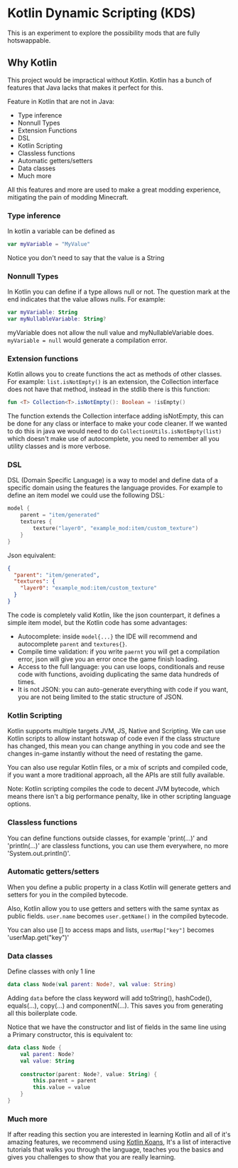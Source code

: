 # Kotlin Dynamic Scripting (KDS)
This is an experiment to explore the possibility mods that are fully hotswappable.

## Why Kotlin
This project would be impractical without Kotlin.
Kotlin has a bunch of features that Java lacks that makes it perfect for this.

Feature in Kotlin that are not in Java:
- Type inference
- Nonnull Types
- Extension Functions
- DSL
- Kotlin Scripting
- Classless functions
- Automatic getters/setters
- Data classes
- Much more

All this features and more are used to make a great modding experience, mitigating the pain of modding Minecraft.

### Type inference
In kotlin a variable can be defined as
```kotlin
var myVariable = "MyValue"
```
Notice you don't need to say that the value is a String

### Nonnull Types
In Kotlin you can define if a type allows null or not. 
The question mark at the end indicates that the value allows nulls. For example:
```kotlin
var myVariable: String
var myNullableVariable: String?
```
myVariable does not allow the null value and myNullableVariable does.
`myVariable = null` would generate a compilation error.

### Extension functions
Kotlin allows you to create functions the act as methods of other classes.
For example: `list.isNotEmpty()` is an extension, the Collection interface does not have that method, 
instead in the stdlib there is this function:
```kotlin
fun <T> Collection<T>.isNotEmpty(): Boolean = !isEmpty()
```
The function extends the Collection interface adding isNotEmpty, this can be done for any class or interface to make your code cleaner.
If we wanted to do this in java we would need to do `CollectionUtils.isNotEmpty(list)` which doesn't make use of autocomplete,
 you need to remember all you utility classes and is more verbose.
 
### DSL
DSL (Domain Specific Language) is a way to model and define data of a specific domain using the features the language provides.
For example to define an item model we could use the following DSL:
```kotlin
model {
    parent = "item/generated"
    textures {
        texture("layer0", "example_mod:item/custom_texture")
    }
}
```
Json equivalent:
```json
{
  "parent": "item/generated",
  "textures": {
    "layer0": "example_mod:item/custom_texture"
  }
}
```
The code is completely valid Kotlin, like the json counterpart, it defines a simple item model,
 but the Kotlin code has some advantages:
- Autocomplete: inside `model{...}` the IDE will recommend and autocomplete `parent` and `textures{}`.
- Compile time validation: if you write `paernt` you will get a compilation error, json will give you an error once the game finish loading.
- Access to the full language: you can use loops, conditionals and reuse code with functions, avoiding duplicating the same data hundreds of times.
- It is not JSON: you can auto-generate everything with code if you want, you are not being limited to the static structure of JSON.

### Kotlin Scripting
Kotlin supports multiple targets JVM, JS, Native and Scripting.
We can use Kotlin scripts to allow instant hotswap of code even if the class structure has changed,
this mean you can change anything in you code and see the changes in-game instantly without the need of restating the game.

You can also use regular Kotlin files, or a mix of scripts and compiled code, if you want a more traditional approach,
 all the APIs are still fully available.

Note: Kotlin scripting compiles the code to decent JVM bytecode, which means there isn't a big performance penalty, 
like in other scripting language options.


### Classless functions
You can define functions outside classes, for example 'print(...)' and 'println(...)' are classless functions, 
you can use them everywhere, no more 'System.out.println()'.

### Automatic getters/setters
When you define a public property in a class Kotlin will generate getters and setters for you in the compiled bytecode.

Also, Kotlin allow you to use getters and setters with the same syntax as public fields.
`user.name` becomes `user.getName()` in the compiled bytecode.

You can also use [] to access maps and lists, `userMap["key"]` becomes 'userMap.get("key")'

### Data classes
Define classes with only 1 line
```kotlin
data class Node(val parent: Node?, val value: String) 
```
Adding `data` before the class keyword will add toString(), hashCode(), equals(...), copy(...) and componentN(...).
This saves you from generating all this boilerplate code.

Notice that we have the constructor and list of fields in the same line using a Primary constructor, this is equivalent to:
```kotlin
data class Node {
    val parent: Node?
    val value: String
    
    constructor(parent: Node?, value: String) {
        this.parent = parent
        this.value = value
    }
} 
```

### Much more
If after reading this section you are interested in learning Kotlin and all of it's amazing features,
we recommend using [Kotlin Koans](https://play.kotlinlang.org/byExample/01_introduction/01_Hello%20world), 
It's a list of interactive tutorials that walks you through the language, teaches you the basics and 
gives you challenges to show that you are really learning.
